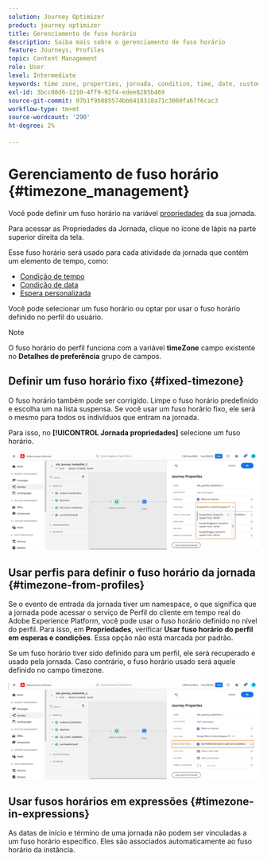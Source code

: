 ```yaml
---
solution: Journey Optimizer
product: journey optimizer
title: Gerenciamento de fuso horário
description: Saiba mais sobre o gerenciamento de fuso horário
feature: Journeys, Profiles
topic: Content Management
role: User
level: Intermediate
keywords: time zone, properties, jornada, condition, time, date, custom
exl-id: 3bcc08d6-1210-4ff9-92f4-edee8285b469
source-git-commit: 07b1f9b885574bb6418310a71c3060fa67f6cac3
workflow-type: tm+mt
source-wordcount: '290'
ht-degree: 2%

---
```


# Gerenciamento de fuso horário {#timezone_management}

Você pode definir um fuso horário na variável [propriedades](../building-journeys/journey-gs.md#change-properties) da sua jornada.

Para acessar as Propriedades da Jornada, clique no ícone de lápis na parte superior direita da tela.

Esse fuso horário será usado para cada atividade da jornada que contém um elemento de tempo, como:

* [Condição de tempo](../building-journeys/condition-activity.md#time_condition)
* [Condição de data](../building-journeys/condition-activity.md#date_condition)
* [Espera personalizada](../building-journeys/wait-activity.md#custom)

<!--
* [Fixed date wait](../building-journeys/wait-activity.md#fixed_date)
-->

Você pode selecionar um fuso horário ou optar por usar o fuso horário definido no perfil do usuário.

>[!NOTE]
>
>O fuso horário do perfil funciona com a variável **timeZone** campo existente no **Detalhes de preferência** grupo de campos.

## Definir um fuso horário fixo {#fixed-timezone}

O fuso horário também pode ser corrigido. Limpe o fuso horário predefinido e escolha um na lista suspensa. Se você usar um fuso horário fixo, ele será o mesmo para todos os indivíduos que entram na jornada.

Para isso, no **[!UICONTROL Jornada propriedades]** selecione um fuso horário.

![](assets/journey72.png)

## Usar perfis para definir o fuso horário da jornada {#timezone-from-profiles}

Se o evento de entrada da jornada tiver um namespace, o que significa que a jornada pode acessar o serviço de Perfil do cliente em tempo real do Adobe Experience Platform, você pode usar o fuso horário definido no nível do perfil. Para isso, em **Propriedades**, verificar **Usar fuso horário do perfil em esperas e condições**. Essa opção não está marcada por padrão.

Se um fuso horário tiver sido definido para um perfil, ele será recuperado e usado pela jornada. Caso contrário, o fuso horário usado será aquele definido no campo timezone.

![](assets/journey73.png)

## Usar fusos horários em expressões {#timezone-in-expressions}

As datas de início e término de uma jornada não podem ser vinculadas a um fuso horário específico. Eles são associados automaticamente ao fuso horário da instância.
